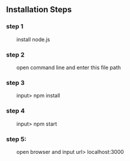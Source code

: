 ## Installation Steps

### step 1
&emsp;&emsp;install node.js

### step 2
&emsp;&emsp;open command line and enter this file path

### step 3
&emsp;&emsp;input> npm install

### step 4
&emsp;&emsp;input> npm start

### step 5:
&emsp;&emsp;open browser and input url> localhost:3000
